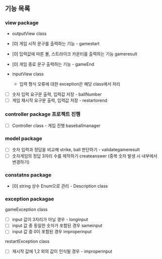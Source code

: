 ## 기능 목록

### view package

- outputView class
- [0] 게임 시작 문구를 출력하는 기능 - gamestart
- [0] 입력값에 따른 볼, 스트라이크 카운터를 출력하는 기능 gameresult
- [0] 게임 종료 문구 출력하는 기능 - gameEnd

- inputView class
    - 입력 형식 오류에 대한 exception은 해당 class에서 처리
- [ ] 숫자 입력 요구문 출력, 입력값 저장 - ballNumber
- [ ] 게임 재시작 요구문 출력, 입력값 저장 - restartorend

### controller package 프로젝트 진행

- [ ] Controller class - 게임 진행 baseballmanager

### model package

- [ ] 숫자 입력과 정답을 비교해 strike, ball 판단하기 - validategameresult
- [ ] 숫자게임의 정답 3자리 수를 제작하기 createanswer (중복 숫자 발생 시 내부에서 변경하기)

### constatns package

- [0] string 상수 Enum으로 관리 - Description class

### exception packagae

gameException class

- [ ] input 값이 3자리가 아닐 경우 - longinput
- [ ] input 값 중 동일한 숫자가 포함된 경우 sameinput
- [ ] input 값 중 0이 포함된 경우 improperinput

restartException class

- [ ] 재시작 값에 1,2 외의 값이 인식될 경우 - improperinput